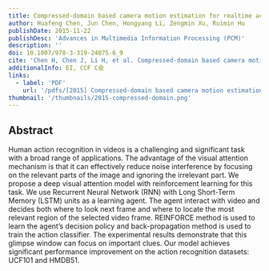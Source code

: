 ```yaml
---
title: Compressed-domain based camera motion estimation for realtime action recognition
author: Huafeng Chen, Jun Chen, Hongyang Li, Zengmin Xu, Ruimin Hu
publishDate: 2015-11-22
publishDesc: 'Advances in Multimedia Information Processing (PCM)'
description: ''
doi: 10.1007/978-3-319-24075-6_9
cite: 'Chen H, Chen J, Li H, et al. Compressed-domain based camera motion estimation for realtime action recognition[C]//Advances in Multimedia Information Processing--PCM 2015: 16th Pacific-Rim Conference on Multimedia, Gwangju, South Korea, September 16-18, 2015, Proceedings, Part I 16. Springer International Publishing, 2015: 85-94.'
additionalInfo: EI, CCF C会
links:
  - label: 'PDF'
    url: '/pdfs/[2015] Compressed-domain based camera motion estimation for realtime action recognition.pdf'
thumbnail: '/thumbnails/2015-compressed-domain.png'
---
```


## Abstract

Human action recognition in videos is a challenging and significant task with a broad range of applications. The advantage of the visual attention mechanism is that it can effectively reduce noise interference by focusing on the relevant parts of the image and ignoring the irrelevant part. We propose a deep visual attention model with reinforcement learning for this task. We use Recurrent Neural Network (RNN) with Long Short-Term Memory (LSTM) units as a learning agent. The agent interact with video and decides both where to look next frame and where to locate the most relevant region of the selected video frame. REINFORCE method is used to learn the agent’s decision policy and back-propagation method is used to train the action classifier. The experimental results demonstrate that this glimpse window can focus on important clues. Our model achieves significant performance improvement on the action recognition datasets: UCF101 and HMDB51.
